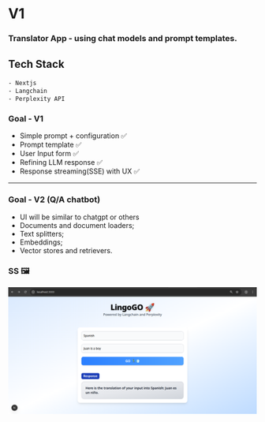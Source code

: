 # V1

### Translator App - using chat models and prompt templates.

## Tech Stack

```
- Nextjs
- Langchain
- Perplexity API
```

### Goal - V1

- Simple prompt + configuration ✅
- Prompt template ✅
- User Input form ✅
- Refining LLM response ✅
- Response streaming(SSE) with UX ✅

--- 
### Goal - V2 (Q/A chatbot)

- UI will be similar to chatgpt or others
- Documents and document loaders;
- Text splitters;
- Embeddings;
- Vector stores and retrievers.

### SS 🖼️

![SS](./v1_SS.png)
